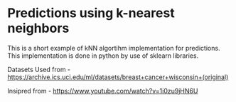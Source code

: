 # Predictions using k-nearest neighbors

This is a short example of kNN algortihm implementation for predictions. This implementation is done in python by use of sklearn libraries.

Datasets Used from - https://archive.ics.uci.edu/ml/datasets/breast+cancer+wisconsin+(original)

Insipred from - https://www.youtube.com/watch?v=1i0zu9jHN6U
